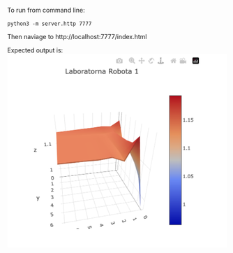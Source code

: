 To run from command line:
```
python3 -m server.http 7777
```
Then naviage to http://localhost:7777/index.html

Expected output is:
![Graph b(x,y,z)](https://raw.githubusercontent.com/sergiiriabokon/js-plotly-lr1/main/lr1.graphb.png)
